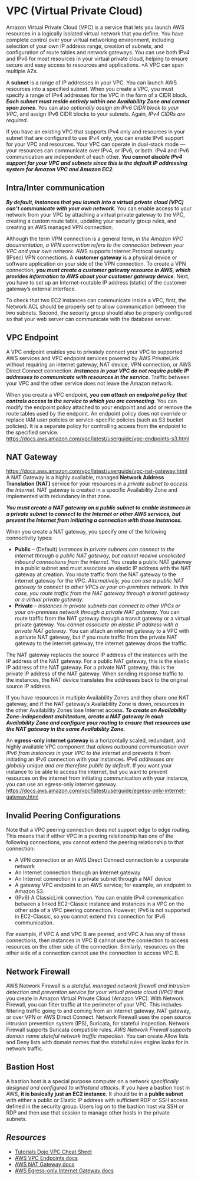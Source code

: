 # VPC (Virtual Private Cloud)

Amazon Virtual Private Cloud (VPC) is a service that lets you launch AWS resources in a logically isolated virtual network that you define. You have complete control over your virtual networking environment, including selection of your own IP address range, creation of subnets, and configuration of route tables and network gateways. You can use both IPv4 and IPv6 for most resources in your virtual private cloud, helping to ensure secure and easy access to resources and applications. *A VPC can span multiple AZs.

A **subnet** is a range of IP addresses in your VPC. You can launch AWS resources into a specified subnet. When you create a VPC, you must specify a range of IPv4 addresses for the VPC in the form of a CIDR block. ***Each subnet must reside entirely within one Availability Zone and cannot span zones***. You can also *optionally assign an IPv6 CIDR block to your VPC*, and assign IPv6 CIDR blocks to your subnets. Again, *IPv4 CIDRs are required*.

If you have an existing VPC that supports IPv4 only and resources in your subnet that are configured to use IPv4 only, you can enable IPv6 support for your VPC and resources. Your VPC can operate in dual-stack mode — your resources can communicate over IPv4, or IPv6, or both. IPv4 and IPv6 communication are independent of each other. ***You cannot disable IPv4 support for your VPC and subnets since this is the default IP addressing system for Amazon VPC and Amazon EC2***.

## Intra/Inter communication

***By default, instances that you launch into a virtual private cloud (VPC) can’t communicate with your own network***. You can enable access to your network from your VPC by attaching a virtual private gateway to the VPC, creating a custom route table, updating your security group rules, and creating an AWS managed VPN connection.

Although the term VPN connection is a general term, *in the Amazon VPC documentation, a VPN connection refers to the connection between your VPC and your own network*. AWS supports Internet Protocol security (IPsec) VPN connections. A **customer gateway** is a physical device or software application on your side of the VPN connection. To create a VPN connection, ***you must create a customer gateway resource in AWS, which provides information to AWS about your customer gateway device***. Next, you have to set up an Internet-routable IP address (static) of the customer gateway’s external interface.

To check that two EC2 instances can communicate inside a VPC, first, the Network ACL should be properly set to allow communication between the two subnets. Second, the security group should also be properly configured so that your web server can communicate with the database server.

## VPC Endpoint

A VPC endpoint enables you to privately connect your VPC to supported AWS services and VPC endpoint services powered by AWS PrivateLink without requiring an internet gateway, NAT device, VPN connection, or AWS Direct Connect connection. ***Instances in your VPC do not require public IP addresses to communicate with resources in the service***. Traffic between your VPC and the other service does not leave the Amazon network.

When you create a VPC endpoint, ***you can attach an endpoint policy that controls access to the service to which you are connecting***. You can modify the endpoint policy attached to your endpoint and add or remove the route tables used by the endpoint. An endpoint policy does not override or replace IAM user policies or service-specific policies (such as S3 bucket policies). It is a separate policy for controlling access from the endpoint to the specified service. https://docs.aws.amazon.com/vpc/latest/userguide/vpc-endpoints-s3.html

## NAT Gateway

https://docs.aws.amazon.com/vpc/latest/userguide/vpc-nat-gateway.html
A NAT Gateway is a highly available, managed **Network Address Translation (NAT)** service for your resources in a *private subnet to access the Internet*. NAT gateway is created in a specific Availability Zone and implemented with redundancy in that zone.

***You must create a NAT gateway on a public subnet to enable instances in a private subnet to connect to the Internet or other AWS services, but prevent the Internet from initiating a connection with those instances.***

When you create a NAT gateway, you specify one of the following connectivity types:
- **Public** – (Default) *Instances in private subnets can connect to the internet through a public NAT gateway, but cannot receive unsolicited inbound connections from the internet*. You create a public NAT gateway in a public subnet and must associate an elastic IP address with the NAT gateway at creation. You route traffic from the NAT gateway to the internet gateway for the VPC. *Alternatively, you can use a public NAT gateway to connect to other VPCs or your on-premises network. In this case, you route traffic from the NAT gateway through a transit gateway or a virtual private gateway*.
- **Private** – *Instances in private subnets can connect to other VPCs or your on-premises network through a private NAT gateway*. You can route traffic from the NAT gateway through a transit gateway or a virtual private gateway. *You cannot associate an elastic IP address with a private NAT gateway*. You can attach an internet gateway to a VPC with a private NAT gateway, but if you route traffic from the private NAT gateway to the internet gateway, the internet gateway drops the traffic.

The NAT gateway replaces the source IP address of the instances with the IP address of the NAT gateway. For a public NAT gateway, this is the elastic IP address of the NAT gateway. For a private NAT gateway, this is the private IP address of the NAT gateway. When sending response traffic to the instances, the NAT device translates the addresses back to the original source IP address.

If you have resources in multiple Availability Zones and they share one NAT gateway, and if the NAT gateway’s Availability Zone is down, resources in the other Availability Zones lose Internet access. ***To create an Availability Zone-independent architecture, create a NAT gateway in each Availability Zone and configure your routing to ensure that resources use the NAT gateway in the same Availability Zone.***

An **egress-only internet gateway** is a horizontally scaled, redundant, and highly available VPC component that *allows outbound communication over IPv6 from instances in your VPC to the internet* and prevents it from initiating an IPv6 connection with your instances. *IPv6 addresses are globally unique and are therefore public by default*. If you want your instance to be able to access the internet, but you want to prevent resources on the internet from initiating communication with your instance, you can use an egress-only internet gateway.
https://docs.aws.amazon.com/vpc/latest/userguide/egress-only-internet-gateway.html

## Invalid Peering Configurations

Note that a VPC peering connection does not support edge to edge routing. This means that if either VPC in a peering relationship has one of the following connections, you cannot extend the peering relationship to that connection:
- A VPN connection or an AWS Direct Connect connection to a corporate network
- An Internet connection through an Internet gateway
- An Internet connection in a private subnet through a NAT device
- A gateway VPC endpoint to an AWS service; for example, an endpoint to Amazon S3.
- (IPv6) A ClassicLink connection. You can enable IPv4 communication between a linked EC2-Classic instance and instances in a VPC on the other side of a VPC peering connection. However, IPv6 is not supported in EC2-Classic, so you cannot extend this connection for IPv6 communication.

For example, if VPC A and VPC B are peered, and VPC A has any of these connections, then instances in VPC B cannot use the connection to access resources on the other side of the connection. Similarly, resources on the other side of a connection cannot use the connection to access VPC B.

## Network Firewall

AWS Network Firewall is a *stateful, managed network firewall and intrusion detection and prevention service for your virtual private cloud (VPC)* that you create in Amazon Virtual Private Cloud (Amazon VPC). With Network Firewall, you can filter traffic at the perimeter of your VPC. This includes filtering traffic going to and coming from an internet gateway, NAT gateway, or over VPN or AWS Direct Connect. Network Firewall uses the open source intrusion prevention system (IPS), Suricata, for stateful inspection. Network Firewall supports Suricata compatible rules. *AWS Network Firewall supports domain name stateful network traffic inspection*. You can create Allow lists and Deny lists with domain names that the stateful rules engine looks for in network traffic.

## Bastion Host

A bastion host is a special purpose computer on a network *specifically designed and configured to withstand attacks*. If you have a bastion host in AWS, **it is basically just an EC2 instance**. It should be in a **public subnet** with either a public or Elastic IP address with sufficient RDP or SSH access defined in the security group. Users log on to the bastion host via SSH or RDP and then use that session to manage other hosts in the private subnets.

## *Resources*

- [Tutorials Dojo VPC Cheat Sheet](https://tutorialsdojo.com/amazon-vpc/)
- [AWS VPC Endpoints docs](https://docs.aws.amazon.com/vpc/latest/userguide/vpc-endpoints-s3.html)
- [AWS NAT Gateway docs](https://docs.aws.amazon.com/vpc/latest/userguide/vpc-nat-gateway.html)
- [AWS Egress-only Internet Gateway docs](https://docs.aws.amazon.com/vpc/latest/userguide/egress-only-internet-gateway.html)